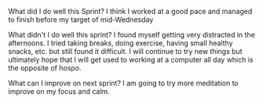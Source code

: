 What did I do well this Sprint?
    I think I worked at a good pace and managed to finish before my target of mid-Wednesday

What didn't I do well this sprint?
    I found myself getting very distracted in the afternoons. I tried taking breaks, doing exercise, having small healthy snacks, etc. but still found it difficult. I will continue to try new things but ultimately hope that I will get used to working at a computer all day which is the opposite of hospo.

What can I improve on next sprint?
    I am going to try more meditation to improve on my focus and calm.

